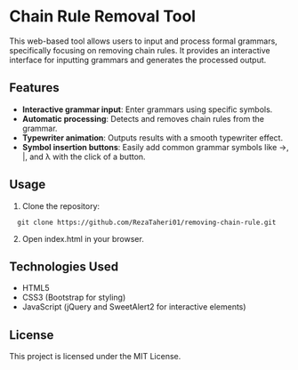 # Chain Rule Removal Tool

This web-based tool allows users to input and process formal grammars, specifically focusing on removing chain rules. It provides an interactive interface for inputting grammars and generates the processed output.


## Features

- **Interactive grammar input**: Enter grammars using specific symbols.
- **Automatic processing**: Detects and removes chain rules from the grammar.
- **Typewriter animation**: Outputs results with a smooth typewriter effect.
- **Symbol insertion buttons**: Easily add common grammar symbols like →, |, and λ with the click of a button.

## Usage

1. Clone the repository:

```
  git clone https://github.com/RezaTaheri01/removing-chain-rule.git
```


2. Open index.html in your browser.


## Technologies Used

- HTML5
- CSS3 (Bootstrap for styling)
- JavaScript (jQuery and SweetAlert2 for interactive elements)


## License

This project is licensed under the MIT License.
